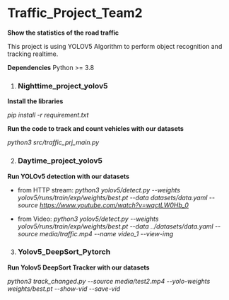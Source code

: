 # Traffic_Project_Team2

**Show the statistics of the road traffic**

This project is using YOLOV5  Algorithm to perform object recognition and tracking realtime.

**Dependencies**
Python >= 3.8

1. ### Nighttime_project_yolov5

**Install the libraries**

*pip install -r requirement.txt*

**Run the code to track and count vehicles with our datasets**

*python3 src/traffic_prj_main.py*


2. ### Daytime_project_yolov5

**Run YOLOv5 detection with our datasets**

- from HTTP stream:
*python3 yolov5/detect.py --weights yolov5/runs/train/exp/weights/best.pt  --data datasets/data.yaml --source https://www.youtube.com/watch?v=wqctLW0Hb_0*

- from Video: 
*python3 yolov5/detect.py --weights yolov5/runs/train/exp/weights/best.pt  --data ../datasets/data.yaml --source media/traffic.mp4 --name video_1 --view-img*


3. ### Yolov5_DeepSort_Pytorch

**Run Yolov5 DeepSort Tracker with our datasets**

*python3 track_changed.py --source media/test2.mp4 --yolo-weights weights/best.pt  --show-vid --save-vid*









